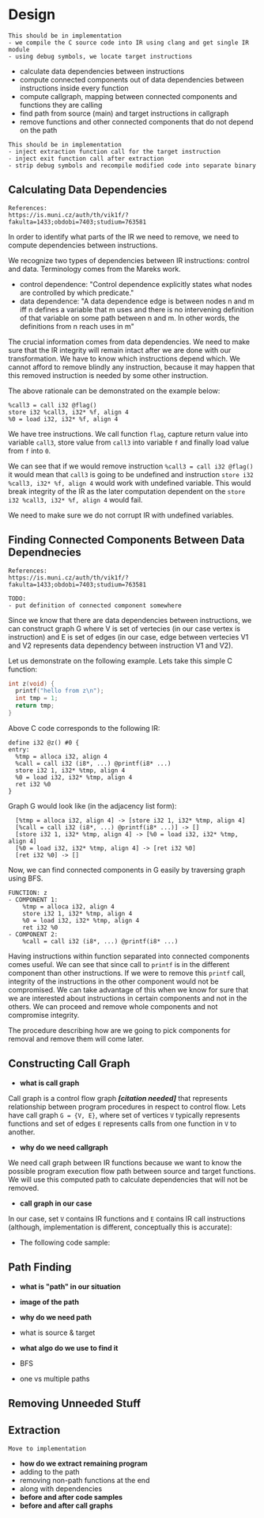 # Design

```
This should be in implementation
- we compile the C source code into IR using clang and get single IR module
- using debug symbols, we locate target instructions
```

- calculate data dependencies between instructions
- compute connected components out of data dependencies between instructions
inside every function
- compute callgraph, mapping between connected components and functions they are calling
- find path from source (main) and target instructions in callgraph
- remove functions and other connected components that do not depend on the path

```
This should be in implementation
- inject extraction function call for the target instruction
- inject exit function call after extraction
- strip debug symbols and recompile modified code into separate binary
```


## Calculating Data Dependencies

```
References:
https://is.muni.cz/auth/th/vik1f/?fakulta=1433;obdobi=7403;studium=763581
```

In order to identify what parts of the IR we need to remove, we need to compute dependencies
between instructions.

We recognize two types of dependencies between IR instructions: control and data.
Terminology comes from the Mareks work.

- control dependence: "Control dependence explicitly states what nodes are controlled by
which predicate."
- data dependence: "A data dependence edge is between nodes n and m iff n
defines a variable that m uses and there is no intervening definition of that
variable on some path between n and m.  In other words, the definitions from n
reach uses in m"

The crucial information comes from data dependencies. We need to make
sure that the IR integrity will remain intact after we are done with our transformation.
We have to know which instructions depend which.
We cannot afford to remove blindly any instruction, because it may happen that
this removed instruction is needed by some other instruction.

The above rationale can be demonstrated on the example below:

```
%call3 = call i32 @flag()
store i32 %call3, i32* %f, align 4
%0 = load i32, i32* %f, align 4
```

We have tree instructions. We call function `flag`, capture return value into
variable `call3`, store value from `call3` into variable `f` and finally load
value from `f` into `0`.

We can see that if we would remove instruction `%call3 = call i32 @flag()`
it would mean that `call3` is going to be undefined and instruction
`store i32 %call3, i32* %f, align 4` would work with undefined variable.
This would break integrity of the IR as the later computation dependent on the
`store i32 %call3, i32* %f, align 4` would fail.

We need to make sure we do not corrupt IR with undefined variables.

## Finding Connected Components Between Data Dependnecies

```
References:
https://is.muni.cz/auth/th/vik1f/?fakulta=1433;obdobi=7403;studium=763581

TODO:
- put definition of connected component somewhere
```

Since we know that there are data dependencies between instructions, we can
construct graph G where V is set of vertecies (in our case vertex is instruction)
and E is set of edges (in our case, edge between vertecies V1 and V2 represents
data dependency between instruction V1 and V2).


Let us demonstrate on the following example.
Lets take this simple C function:

``` C
int z(void) {
  printf("hello from z\n");
  int tmp = 1;
  return tmp;
}
```

Above C code corresponds to the following IR:

```
define i32 @z() #0 {
entry:
  %tmp = alloca i32, align 4
  %call = call i32 (i8*, ...) @printf(i8* ...)
  store i32 1, i32* %tmp, align 4
  %0 = load i32, i32* %tmp, align 4
  ret i32 %0
}
```

Graph G would look like (in the adjacency list form):

```
  [%tmp = alloca i32, align 4] -> [store i32 1, i32* %tmp, align 4]
  [%call = call i32 (i8*, ...) @printf(i8* ...)] -> []
  [store i32 1, i32* %tmp, align 4] -> [%0 = load i32, i32* %tmp, align 4]
  [%0 = load i32, i32* %tmp, align 4] -> [ret i32 %0]
  [ret i32 %0] -> []

```

Now, we can find connected components in G easily by traversing graph using BFS.

```
FUNCTION: z
- COMPONENT 1:
    %tmp = alloca i32, align 4
    store i32 1, i32* %tmp, align 4
    %0 = load i32, i32* %tmp, align 4
    ret i32 %0
- COMPONENT 2:
    %call = call i32 (i8*, ...) @printf(i8* ...)
```

Having instructions within function separated into connected components comes
useful.
We can see that since call to `printf` is in the different component than other
instructions. If we were to remove this `printf` call, integrity of the
instructions in the other component would not be compromised.
We can take advantage of this when we know for sure that we are interested
about instructions in certain components and not in the others. We can proceed and
remove whole components and not compromise integrity.

The procedure describing how are we going to pick components for removal and remove
them will come later.


## Constructing Call Graph

- **what is call graph**

Call graph is a control flow graph **_[citation needed]_** that represents
relationship between program procedures in respect to control flow.
Lets have call graph `G = {V, E}`, where set of vertices `V` typically
represents functions and set of edges `E` represents calls from one function
in `V` to another.

- **why do we need callgraph**

We need call graph between IR functions because we want to know the possible
program execution flow path between source and target functions. We will use
this computed path to calculate dependencies that will not be removed.

- **call graph in our case**

In our case, set `V` contains IR functions and `E` contains IR call
instructions (although, implementation is different, conceptually this is
accurate):

- The following code sample:



## Path Finding

- **what is "path" in our situation**
 - **image of the path**

- **why do we need path**
 - what is source & target

- **what algo do we use to find it**
 - BFS
 - one vs multiple paths

## Removing Unneeded Stuff



## Extraction
``` Move to implementation ```

- **how do we extract remaining program**
 - adding to the path
 - removing non-path functions at the end
  - along with dependencies
 - **before and after code samples**
 - **before and after call graphs**
